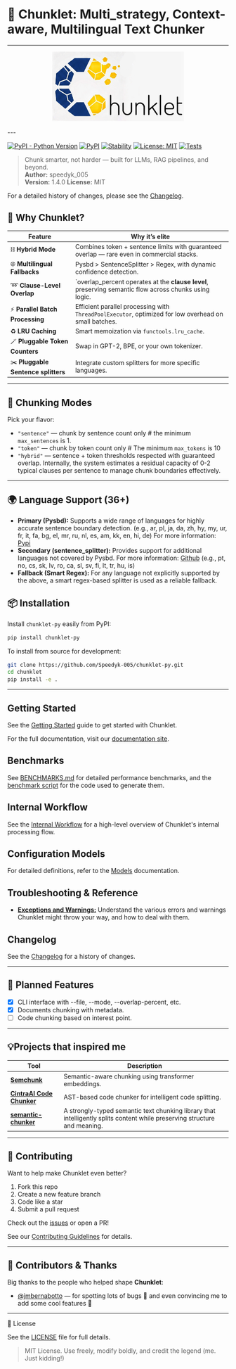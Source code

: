 # 🧩 Chunklet: Multi_strategy, Context-aware, Multilingual Text Chunker

---
<p align="center">
  <img src="https://github.com/speedyk-005/chunklet-py/blob/main/logo.png?raw=true" alt="Chunklet Logo" width="300"/>
</p>
---

[![PyPI - Python Version](https://img.shields.io/pypi/pyversions/chunklet-py)](https://www.python.org/downloads/)
[![PyPI](https://img.shields.io/pypi/v/chunklet-py)](https://pypi.org/project/chunklet-py)
[![Stability](https://img.shields.io/badge/stability-stable-brightgreen)](https://github.com/Speedyk-005/chunklet-py)
[![License: MIT](https://img.shields.io/badge/License-MIT-yellow.svg)](https://opensource.org/licenses/MIT)
[![Tests](https://img.shields.io/badge/tests-passing-brightgreen)](https://github.com/speedyk-005/chunklet-py/actions)

> Chunk smarter, not harder — built for LLMs, RAG pipelines, and beyond.  
**Author:** speedyk_005  
**Version:** 1.4.0
**License:** MIT

For a detailed history of changes, please see the [Changelog](https://github.com/speedyk-005/chunklet-py/blob/main/CHANGELOG.md).


## 🤔 Why Chunklet?

Feature                  | Why it’s elite  
------------------------|----------------
⛓️ **Hybrid Mode**          | Combines token + sentence limits with guaranteed overlap — rare even in commercial stacks.  
🌐 **Multilingual Fallbacks** | Pysbd > SentenceSplitter > Regex, with dynamic confidence detection.  
➿ **Clause-Level Overlap**   | `overlap_percent operates at the **clause level**, preserving semantic flow across chunks using logic.  
⚡ **Parallel Batch Processing** | Efficient parallel processing with `ThreadPoolExecutor`, optimized for low overhead on small batches.  
♻️ **LRU Caching**            | Smart memoization via `functools.lru_cache`.  
🪄 **Pluggable Token Counters** | Swap in GPT-2, BPE, or your own tokenizer.
✂️ **Pluggable Sentence splitters**  | Integrate custom splitters for more specific languages.

---

## 🧩 Chunking Modes

Pick your flavor:

- `"sentence"` — chunk by sentence count only # the minimum `max_sentences` is 1.
- `"token"` — chunk by token count only # The minimum `max_tokens` is 10
- `"hybrid"` — sentence + token thresholds respected with guaranteed overlap. Internally, the system estimates a residual capacity of 0-2 typical clauses per sentence to manage chunk boundaries effectively.  

---

## 🌍 Language Support (36+)

- **Primary (Pysbd):** Supports a wide range of languages for highly accurate sentence boundary detection.
  (e.g., ar, pl, ja, da, zh, hy, my, ur, fr, it, fa, bg, el, mr, ru, nl, es, am, kk, en, hi, de)
  For more information: [Pypi](https://pypi.org/project/pysbd/) 
- **Secondary (sentence_splitter):** Provides support for additional languages not covered by Pysbd.
  For more information: [Github](https://github.com/mediacloud/sentence-splitter) 
  (e.g., pt, no, cs, sk, lv, ro, ca, sl, sv, fi, lt, tr, hu, is)
- **Fallback (Smart Regex):** For any language not explicitly supported by the above, a smart regex-based splitter is used as a reliable fallback.

## 📦 Installation

Install `chunklet-py` easily from PyPI:

```bash
pip install chunklet-py
```

To install from source for development:

```bash
git clone https://github.com/Speedyk-005/chunklet-py.git
cd chunklet
pip install -e .
```

---
## Getting Started

See the [Getting Started](https://github.com/speedyk-005/chunklet-py/blob/main/docs/getting-started/index.md) guide to get started with Chunklet.

For the full documentation, visit our [documentation site](https://speedyk-005.github.io/chunklet-py/).

## Benchmarks

See [BENCHMARKS.md](https://github.com/speedyk-005/chunklet-py/blob/main/BENCHMARKS.md) for detailed performance benchmarks, and the [benchmark script](https://github.com/speedyk-005/chunklet-py/blob/main/benchmark.py) for the code used to generate them.

## Internal Workflow

See the [Internal Workflow](https://github.com/speedyk-005/chunklet-py/blob/main/docs/internal-flow.md) for a high-level overview of Chunklet's internal processing flow.

## Configuration Models

For detailed definitions, refer to the [Models](https://github.com/speedyk-005/chunklet-py/blob/main/docs/models.md) documentation.

## Troubleshooting & Reference

*   [**Exceptions and Warnings:**](https://github.com/speedyk-005/chunklet-py/blob/main/docs/exceptions-and-warnings.md) Understand the various errors and warnings Chunklet might throw your way, and how to deal with them.

## Changelog

See the [Changelog](https://github.com/speedyk-005/chunklet-py/blob/main/CHANGELOG.md) for a history of changes.

---

## 🧪 Planned Features

- [x] CLI interface with --file, --mode, --overlap-percent, etc.
- [x] Documents chunking with metadata.
- [ ] Code chunking based on interest point.

---

## 💡Projects that inspired me

| Tool                      | Description                                                                                      |
|---------------------------|--------------------------------------------------------------------------------------------------|
| [**Semchunk**](https://github.com/cocktailpeanut/semchunk)  | Semantic-aware chunking using transformer embeddings.                  |
| [**CintraAI Code Chunker**](https://github.com/CintraAI/code-chunker) | AST-based code chunker for intelligent code splitting.                 |
| [**semantic-chunker**](https://github.com/Goldziher/semantic-chunker) | A strongly-typed semantic text chunking library that intelligently splits content while preserving structure and meaning.                |

---

## 🤝 Contributing

Want to help make Chunklet even better? 

1. Fork this repo
2. Create a new feature branch
3. Code like a star
4. Submit a pull request
   
Check out the [issues](https://github.com/Speedyk-005/chunklet-py/issues) or open a PR!

See our [Contributing Guidelines](https://github.com/speedyk-005/chunklet-py/blob/main/CONTRIBUTING.md) for details.

---

## 🙌 Contributors & Thanks

Big thanks to the people who helped shape **Chunklet**:

- [@jmbernabotto](https://github.com/jmbernabotto) — for spotting lots of bugs 🐞 and even convincing me to add some cool features 🚀  

---

📜 License

See the [LICENSE](https://github.com/speedyk-005/chunklet-py/blob/main/LICENSE) file for full details.

> MIT License. Use freely, modify boldly, and credit the legend (me. Just kidding!)

 
